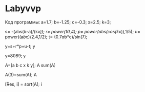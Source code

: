 # Labyvvp
Код программы:
a=1.7;
b=-1.25;
c=-0.3;
x=2.5;
k=3;

s= -(abs(b-a)/(k*x));
r= power(10,4);
p= power(abs(cos(k*x)),1/5);
u= power((a*b*c)/2.4,1/2);
t= (0.7*a*b*c)/sin(7);

y=s+r*p+u-t;
y

y=8089;
y

A=[a b c x k y];
A
sum(A)

A(3)=sum(A);
A

[Res, i] = sort(A);
i
